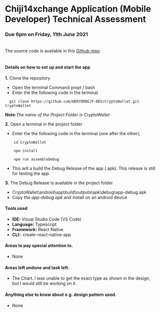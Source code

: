 # Chiji14xchange Application (Mobile Developer) Technical Assessment

### Due 6pm on Friday, 11th June 2021 <br /><br />

The source code is available in this [Github repo](https://github.com/HERYORDEJY-DEV/CryptoWallet) <br /><br />

#### Details on how to set up and start the app

<strong>1.</strong> Clone the repository

- Open the terminal Command propt / bash
- Enter the the following code in the terminal

```
  git clone https://github.com/HERYORDEJY-DEV/CryptoWallet.git CryptoWallet
```

<strong>Note:</strong><em>The name of the Project Folder is CryptoWallet</em>

<strong>2.</strong> Open a terminal in the project folder

- Enter the the following code in the terminal (one after the other);

```
    cd CryptoWallet

    npm install

    npm run assembleDebug
```

- This will a build the Debug Release of the app (.apk). This release is still for testing the app.

<strong>3.</strong> The Debug Release is available in the project folder

- CryptoWallet\android\app\build\outputs\apk\debug\app-debug.apk
- Copy <em>the app-debug.apk</em> and install on an android device

#### Tools used

- <strong>IDE:</strong> Visual Studio Code (VS Code)
- <strong>Language:</strong> Typescript
- <strong>Framework:</strong> React Native
- <strong>CLI:</strong>: create-react-native-app

#### Areas to pay special attention to.

- None

#### Areas left undone and task left.

- The Chart. I was unable to get the exact type as shown in the design, but I would still be working on it.

#### Anything else to know about e.g. design pattern used.

- None
